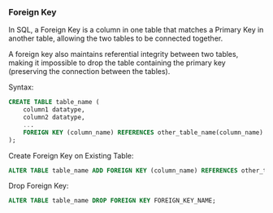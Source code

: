 ### Foreign Key

In SQL, a Foreign Key is a column in one table that matches a Primary Key in another table, allowing the two tables to be connected together.

A foreign key also maintains referential integrity between two tables, making it impossible to drop the table containing the primary key (preserving the connection between the tables).

Syntax:
```sql
CREATE TABLE table_name (
    column1 datatype,
    column2 datatype,
    ...
    FOREIGN KEY (column_name) REFERENCES other_table_name(column_name)
);
```

Create Foreign Key on Existing Table:
```sql
ALTER TABLE table_name ADD FOREIGN KEY (column_name) REFERENCES other_table_name(column_name);
```

Drop Foreign Key:
```sql
ALTER TABLE table_name DROP FOREIGN KEY FOREIGN_KEY_NAME;
```
